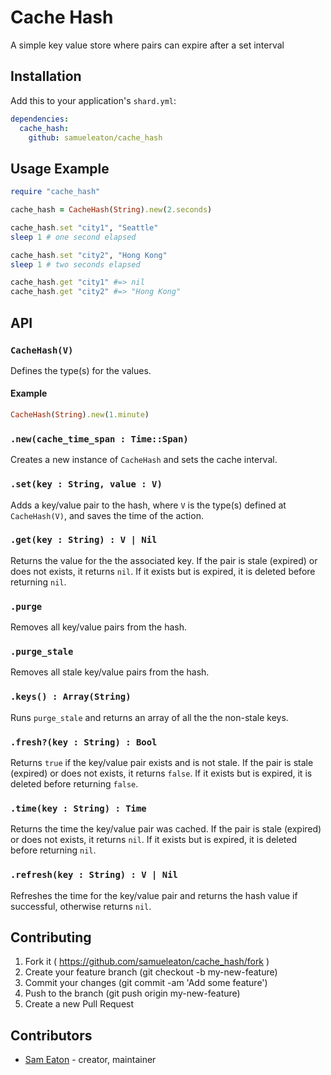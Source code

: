 # Cache Hash

A simple key value store where pairs can expire after a set interval

## Installation

Add this to your application's `shard.yml`:

```yaml
dependencies:
  cache_hash:
    github: samueleaton/cache_hash
```

## Usage Example

```ruby
require "cache_hash"

cache_hash = CacheHash(String).new(2.seconds)

cache_hash.set "city1", "Seattle"
sleep 1 # one second elapsed

cache_hash.set "city2", "Hong Kong"
sleep 1 # two seconds elapsed

cache_hash.get "city1" #=> nil
cache_hash.get "city2" #=> "Hong Kong"
```

## API

### `CacheHash(V)`

Defines the type(s) for the values.

#### Example

```ruby
CacheHash(String).new(1.minute)
```

### `.new(cache_time_span : Time::Span)`

Creates a new instance of `CacheHash` and sets the cache interval.

### `.set(key : String, value : V)`

Adds a key/value pair to the hash, where `V` is the type(s) defined at `CacheHash(V)`, and saves the time of the action.

### `.get(key : String) : V | Nil`

Returns the value for the the associated key. If the pair is stale (expired) or does not exists, it returns `nil`. If it exists but is expired, it is deleted before returning `nil`.

### `.purge`

Removes all key/value pairs from the hash.

### `.purge_stale`

Removes all stale key/value pairs from the hash.

### `.keys() : Array(String)`

Runs `purge_stale` and returns an array of all the the non-stale keys.

### `.fresh?(key : String) : Bool`

Returns `true` if the key/value pair exists and is not stale. If the pair is stale (expired) or does not exists, it returns `false`. If it exists but is expired, it is deleted before returning `false`.

### `.time(key : String) : Time`

Returns the time the key/value pair was cached. If the pair is stale (expired) or does not exists, it returns `nil`. If it exists but is expired, it is deleted before returning `nil`.

### `.refresh(key : String) : V | Nil`

Refreshes the time for the key/value pair and returns the hash value if successful, otherwise returns `nil`.

## Contributing

1. Fork it ( https://github.com/samueleaton/cache_hash/fork )
2. Create your feature branch (git checkout -b my-new-feature)
3. Commit your changes (git commit -am 'Add some feature')
4. Push to the branch (git push origin my-new-feature)
5. Create a new Pull Request

## Contributors

- [Sam Eaton](https://github.com/samueleaton) - creator, maintainer
